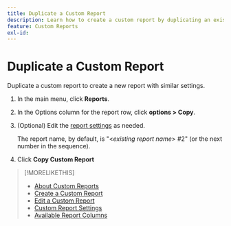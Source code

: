 ```yaml
---
title: Duplicate a Custom Report
description: Learn how to create a custom report by duplicating an existing report.
feature: Custom Reports
exl-id: 
---
```


# Duplicate a Custom Report

Duplicate a custom report to create a new report with similar settings.

1. In the main menu, click **Reports**.
1. In the Options column for the report row, click **options > Copy**.
1. (Optional) Edit the [report settings](/help/dsp/reports/report-settings.md) as needed.

    The report name, by default, is "\<*existing report name*\> \#2" (or the next number in the sequence).

1. Click **Copy Custom Report**

>[!MORELIKETHIS]
>
>* [About Custom Reports](/help/dsp/reports/report-about.md)
>* [Create a Custom Report](/help/dsp/reports/report-create.md)
>* [Edit a Custom Report](/help/dsp/reports/report-edit.md)
>* [Custom Report Settings](/help/dsp/reports/report-settings.md)
>* [Available Report Columns](/help/dsp/reports/report-columns.md)
